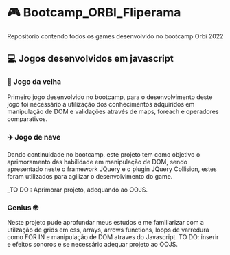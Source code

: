 # 🎮 Bootcamp_ORBI_Fliperama
Repositorio contendo todos os games desenvolvido no bootcamp Orbi 2022

## 💻 Jogos desenvolvidos em javascript

### 👵 Jogo da velha 
Primeiro jogo desenvolvido no bootcamp, para o desenvolvimento deste jogo foi necessário a utilização dos conhecimentos adquiridos em manipulação de DOM e validações através de maps, foreach e operadores comparativos.

### ✈️ Jogo de nave 
Dando continuidade no bootcamp, este projeto tem como objetivo o aprimoramento das habilidade em manipulação de DOM, sendo apresentado neste o framework JQuery e o plugin JQuery Collision, estes foram utilizados para agilizar o desenvolvimento do game. 

_TO DO : Aprimorar projeto, adequando ao OOJS.

### Genius 🤓
Neste projeto pude aprofundar meus estudos e me familiarizar com a utilzação de grids em css, arrays, arrows functions, loops de varredura como FOR IN e manipulação de DOM atraves do Javascript. 
TO DO: inserir e efeitos sonoros e se necessário adequar projeto ao OOJS.
